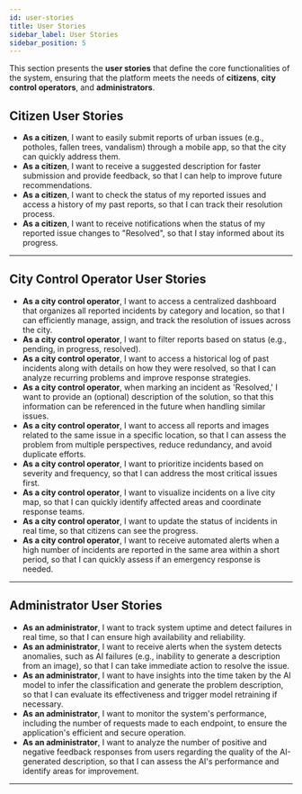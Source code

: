 ```yaml
---
id: user-stories
title: User Stories
sidebar_label: User Stories
sidebar_position: 5
---
```


This section presents the **user stories** that define the core functionalities of the system, ensuring that the platform meets the needs of **citizens**, **city control operators**, and **administrators**.

## Citizen User Stories
- **As a citizen**, I want to easily submit reports of urban issues (e.g., potholes, fallen trees, vandalism) through a mobile app, so that the city can quickly address them.
- **As a citizen**, I want to receive a suggested description for faster submission and provide feedback, so that I can help to improve future recommendations.
- **As a citizen**, I want to check the status of my reported issues and access a history of my past reports, so that I can track their resolution process.
- **As a citizen**, I want to receive notifications when the status of my reported issue changes to "Resolved", so that I stay informed about its progress.

---

## City Control Operator User Stories
- **As a city control operator**, I want to access a centralized dashboard that organizes all reported incidents by category and location, so that I can efficiently manage, assign, and track the resolution of issues across the city.
- **As a city control operator**, I want to filter reports based on status (e.g., pending, in progress, resolved).
- **As a city control operator**, I want to access a historical log of past incidents along with details on how they were resolved, so that I can analyze recurring problems and improve response strategies.
- **As a city control operator**, when marking an incident as 'Resolved,' I want to provide an (optional) description of the solution, so that this information can be referenced in the future when handling similar issues.
- **As a city control operator**, I want to access all reports and images related to the same issue in a specific location, so that I can assess the problem from multiple perspectives, reduce redundancy, and avoid duplicate efforts.
- **As a city control operator**, I want to prioritize incidents based on severity and frequency, so that I can address the most critical issues first.
- **As a city control operator**, I want to visualize incidents on a live city map, so that I can quickly identify affected areas and coordinate response teams.
- **As a city control operator**, I want to update the status of incidents in real time, so that citizens can see the progress.
- **As a city control operator**, I want to receive automated alerts when a high number of incidents are reported in the same area within a short period, so that I can quickly assess if an emergency response is needed.

---

## Administrator User Stories
- **As an administrator**, I want to track system uptime and detect failures in real time, so that I can ensure high availability and reliability.
- **As an administrator**, I want to receive alerts when the system detects anomalies, such as AI failures (e.g., inability to generate a description from an image), so that I can take immediate action to resolve the issue.
- **As an administrator**, I want to have insights into the time taken by the AI model to infer the classification and generate the problem description, so that I can evaluate its effectiveness and trigger model retraining if necessary.
- **As an administrator**, I want to monitor the system's performance, including the number of requests made to each endpoint, to ensure the application's efficient and secure operation.
- **As an administrator**, I want to analyze the number of positive and negative feedback responses from users regarding the quality of the AI-generated description, so that I can assess the AI's performance and identify areas for improvement.

---